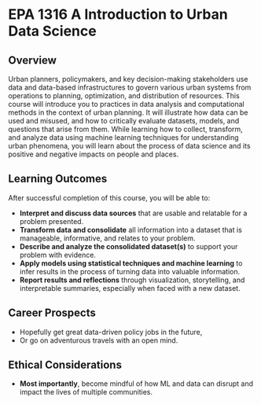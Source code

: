 # EPA 1316 A Introduction to Urban Data Science

## Overview
Urban planners, policymakers, and key decision-making stakeholders use data and data-based infrastructures to govern various urban systems from operations to planning, optimization, and distribution of resources. This course will introduce you to practices in data analysis and computational methods in the context of urban planning. It will illustrate how data can be used and misused, and how to critically evaluate datasets, models, and questions that arise from them. While learning how to collect, transform, and analyze data using machine learning techniques for understanding urban phenomena, you will learn about the process of data science and its positive and negative impacts on people and places.

## Learning Outcomes
After successful completion of this course, you will be able to:

- **Interpret and discuss data sources** that are usable and relatable for a problem presented.
- **Transform data and consolidate** all information into a dataset that is manageable, informative, and relates to your problem.
- **Describe and analyze the consolidated dataset(s)** to support your problem with evidence.
- **Apply models using statistical techniques and machine learning** to infer results in the process of turning data into valuable information.
- **Report results and reflections** through visualization, storytelling, and interpretable summaries, especially when faced with a new dataset.

## Career Prospects
- Hopefully get great data-driven policy jobs in the future,
- Or go on adventurous travels with an open mind.

## Ethical Considerations
- **Most importantly**, become mindful of how ML and data can disrupt and impact the lives of multiple communities.
